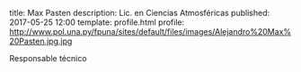title: Max Pasten
description: Lic. en Ciencias Atmosféricas
published: 2017-05-25 12:00
template: profile.html
profile: http://www.pol.una.py/fpuna/sites/default/files/images/Alejandro%20Max%20Pasten.jpg.jpg

Responsable técnico

